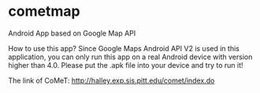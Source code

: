 cometmap
========

Android App based on Google Map API

How to use this app?
Since Google Maps Android API V2 is used in this application, you can only run this app on a real 
Android device with version higher than 4.0. Please put the .apk file into your device and try to run it!

The link of CoMeT: http://halley.exp.sis.pitt.edu/comet/index.do
